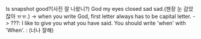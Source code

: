Is snapshot good?(사진 잘 나왔니?)
God my eyes closed sad sad.(젠장 눈 감았잖아 ㅠㅠ.)
-> when you write God, first letter always has to be capital letter.
-> ???: I like to give you what you have said. You should write 'when' with 'When'.
: (너나 잘해)
